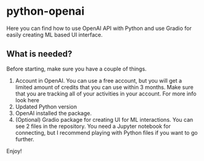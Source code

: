 # python-openai
Here you can find how to use OpenAI API with Python and use Gradio for easily creating ML based UI interface. 

## What is needed?
Before starting, make sure you have a couple of things.

1. Account in OpenAI. You can use a free account, but you will get a limited amount of credits that you can use within 3 months. Make sure that you are tracking all of your activities in your account. For more info look here
2. Updated Python version
3. OpenAI installed the package.
4. (Optional) Gradio package for creating UI for ML interactions.
You can see 2 files in the repository. You need a Jupyter notebook for connecting, but I recommend playing with Python files if you want to go further.

Enjoy!
